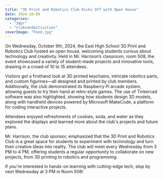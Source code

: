 ```yaml
---
title: "3D Print and Robotics Club Kicks Off with Open House"
date: 2024-10-09
categories: 
  - "3dpr"
  - "clubsandactivities"
coverImage: "Food.jpg"
---
```


On Wednesday, October 9th, 2024, the East High School 3D Print and Robotics Club hosted an open house, welcoming students curious about technology and creativity. Held in Mr. Harrison’s classroom, room 508, the event showcased a variety of student-made projects and innovative tools, drawing in a crowd of 10 to 15 attendees.

Visitors got a firsthand look at 3D printed keychains, intricate robotics parts, and custom figurines—all designed and printed by club members. Additionally, the club demonstrated its Raspberry Pi arcade system, allowing guests to try their hand at retro-style games. The use of Tinkercad software was also highlighted, showing how students design 3D models, along with handheld devices powered by Microsoft MakeCode, a platform for coding interactive projects.

Attendees enjoyed refreshments of cookies, soda, and water as they explored the displays and learned more about the club's projects and future plans.

Mr. Harrison, the club sponsor, emphasized that the 3D Print and Robotics Club is a great space for students to experiment with technology and turn their creative ideas into reality. The club will meet every Wednesday from 3 PM to 4 PM, offering students a regular opportunity to collaborate on new projects, from 3D printing to robotics and programming.

If you're interested in hands-on learning with cutting-edge tech, stop by next Wednesday at 3 PM in Room 508!
